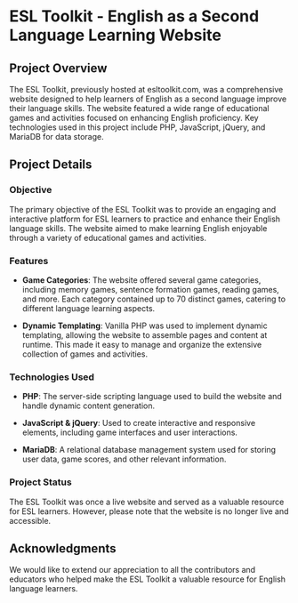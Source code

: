 # ESL Toolkit - English as a Second Language Learning Website

## Project Overview

The ESL Toolkit, previously hosted at esltoolkit.com, was a comprehensive website designed to help learners of English as a second language improve their language skills. The website featured a wide range of educational games and activities focused on enhancing English proficiency. Key technologies used in this project include PHP, JavaScript, jQuery, and MariaDB for data storage.

## Project Details

### Objective

The primary objective of the ESL Toolkit was to provide an engaging and interactive platform for ESL learners to practice and enhance their English language skills. The website aimed to make learning English enjoyable through a variety of educational games and activities.

### Features

- **Game Categories**: The website offered several game categories, including memory games, sentence formation games, reading games, and more. Each category contained up to 70 distinct games, catering to different language learning aspects.

- **Dynamic Templating**: Vanilla PHP was used to implement dynamic templating, allowing the website to assemble pages and content at runtime. This made it easy to manage and organize the extensive collection of games and activities.

### Technologies Used

- **PHP**: The server-side scripting language used to build the website and handle dynamic content generation.

- **JavaScript & jQuery**: Used to create interactive and responsive elements, including game interfaces and user interactions.

- **MariaDB**: A relational database management system used for storing user data, game scores, and other relevant information.

### Project Status

The ESL Toolkit was once a live website and served as a valuable resource for ESL learners. However, please note that the website is no longer live and accessible.


## Acknowledgments

We would like to extend our appreciation to all the contributors and educators who helped make the ESL Toolkit a valuable resource for English language learners.



